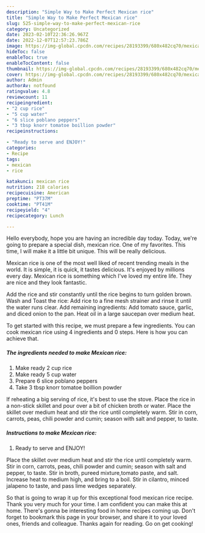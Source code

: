 ```yaml
---
description: "Simple Way to Make Perfect Mexican rice"
title: "Simple Way to Make Perfect Mexican rice"
slug: 525-simple-way-to-make-perfect-mexican-rice
category: Uncategorized
date: 2023-02-10T22:36:26.967Z
date: 2022-12-07T12:57:23.786Z
image: https://img-global.cpcdn.com/recipes/28193399/680x482cq70/mexican-rice-recipe-main-photo.jpg
hideToc: false
enableToc: true
enableTocContent: false
thumbnail: https://img-global.cpcdn.com/recipes/28193399/680x482cq70/mexican-rice-recipe-main-photo.jpg
cover: https://img-global.cpcdn.com/recipes/28193399/680x482cq70/mexican-rice-recipe-main-photo.jpg
author: Admin
authorAv: notfound
ratingvalue: 4.8
reviewcount: 11
recipeingredient:
- "2 cup rice"
- "5 cup water"
- "6 slice poblano peppers"
- "3 tbsp knorr tomatoe boillion powder"
recipeinstructions:

- "Ready to serve and ENJOY!"
categories:
- Recipe
tags:
- mexican
- rice

katakunci: mexican rice 
nutrition: 218 calories
recipecuisine: American
preptime: "PT37M"
cooktime: "PT41M"
recipeyield: "4"
recipecategory: Lunch

---
```



Hello everybody, hope you are having an incredible day today. Today, we're going to prepare a special dish, mexican rice. One of my favorites. This time, I will make it a little bit unique. This will be really delicious.

Mexican rice is one of the most well liked of recent trending meals in the world. It is simple, it is quick, it tastes delicious. It's enjoyed by millions every day. Mexican rice is something which I've loved my entire life. They are nice and they look fantastic.

Add the rice and stir constantly until the rice begins to turn golden brown. Wash and Toast the rice: Add rice to a fine mesh strainer and rinse it until the water runs clear. Add remaining ingredients: Add tomato sauce, garlic, and diced onion to the pan. Heat oil in a large saucepan over medium heat.


To get started with this recipe, we must prepare a few ingredients. You can cook mexican rice using 4 ingredients and 0 steps. Here is how you can achieve that.

<!--inarticleads1-->

##### The ingredients needed to make Mexican rice:

1. Make ready 2 cup rice
1. Make ready 5 cup water
1. Prepare 6 slice poblano peppers
1. Take 3 tbsp knorr tomatoe boillion powder


If reheating a big serving of rice, it&#39;s best to use the stove. Place the rice in a non-stick skillet and pour over a bit of chicken broth or water. Place the skillet over medium heat and stir the rice until completely warm. Stir in corn, carrots, peas, chili powder and cumin; season with salt and pepper, to taste. 

<!--inarticleads2-->

##### Instructions to make Mexican rice:


1. Ready to serve and ENJOY!

Place the skillet over medium heat and stir the rice until completely warm. Stir in corn, carrots, peas, chili powder and cumin; season with salt and pepper, to taste. Stir in broth, pureed mixture,tomato paste, and salt. Increase heat to medium high, and bring to a boil. Stir in cilantro, minced jalapeno to taste, and pass lime wedges separately. 

So that is going to wrap it up for this exceptional food mexican rice recipe. Thank you very much for your time. I am confident you can make this at home. There's gonna be interesting food in home recipes coming up. Don't forget to bookmark this page in your browser, and share it to your loved ones, friends and colleague. Thanks again for reading. Go on get cooking!
